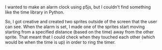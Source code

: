 I wanted to make an alarm clock using p5js, but I couldn't find something like the time library in Python. 

So, I got creative and created two sprites outside of the screen that the user can see. When the alarm is set, I made one of the sprites start moving starting from a 
specified distance (based on the time) away from the other sprite. That meant that I could check when they touched each other (which would be when the time is up) in 
order to ring the timer.

